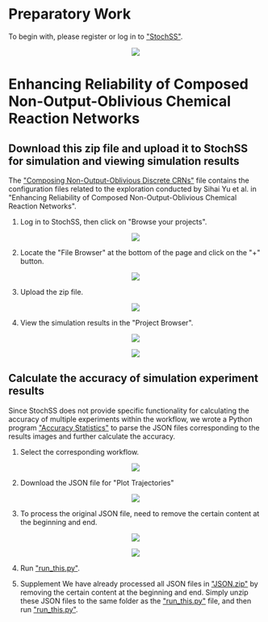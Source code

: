 Preparatory Work
============================================================
To begin with, please register or log in to ["StochSS"](https://live.stochss.org/hub/stochss).
<p align="center">
  <img src="https://github.com/SihaiYu/Combining-Non-Output-Oblivious-Discrete-CRNs/assets/100762924/e2810009-d190-40b4-b59e-3694496f9a37">
</p>


Enhancing Reliability of Composed Non-Output-Oblivious Chemical Reaction Networks
============================================================

## Download this zip file and upload it to StochSS for simulation and viewing simulation results

The ["Composing Non-Output-Oblivious Discrete CRNs"](https://github.com/SihaiYu/Composing-Non-Output-Oblivious-Discrete-CRNs/blob/main/Composing%20Non-Output-Oblivious%20Discrete%20CRNs.zip) file contains the configuration files related to the exploration conducted by Sihai Yu et al. in "Enhancing Reliability of Composed Non-Output-Oblivious Chemical Reaction Networks".

1. Log in to StochSS, then click on "Browse your projects".
<p align="center">
  <img src="https://github.com/SihaiYu/Combining-Non-Output-Oblivious-Discrete-CRNs/assets/100762924/c4f5498b-a2f9-484e-8f72-160ff7c28251">
</p>

2. Locate the "File Browser" at the bottom of the page and click on the "+" button.
<p align="center">
  <img src="https://github.com/SihaiYu/Combining-Non-Output-Oblivious-Discrete-CRNs/assets/100762924/5d1fcd4d-6761-4897-a389-da27efc41388">
</p>

3. Upload the zip file.
<p align="center">
  <img src="https://github.com/SihaiYu/Combining-Non-Output-Oblivious-Discrete-CRNs/assets/100762924/2cec7dd1-7748-4984-a7a8-4739eb264b7f">
</p>

4. View the simulation results in the "Project Browser".
<p align="center">
  <img src="https://github.com/SihaiYu/Composing-Non-Output-Oblivious-Discrete-CRNs/assets/100762924/381d0ff8-9638-4f3a-ba7b-899879da2b76">
</p>

<p align="center">
  <img src="https://github.com/SihaiYu/Composing-Non-Output-Oblivious-Discrete-CRNs/assets/100762924/3a21960e-51fa-40e8-9700-25e47f2ce010">
</p>

## Calculate the accuracy of simulation experiment results

Since StochSS does not provide specific functionality for calculating the accuracy of multiple experiments within the workflow, we wrote a Python program ["Accuracy Statistics"](https://github.com/SihaiYu/Composing-Non-Output-Oblivious-Discrete-CRNs/tree/main/Accuracy%20Statistics) to parse the JSON files corresponding to the results images and further calculate the accuracy.

1. Select the corresponding workflow.
<p align="center">
  <img src="https://github.com/SihaiYu/Composing-Non-Output-Oblivious-Discrete-CRNs/assets/100762924/4d3f23d3-d9ba-4e46-8b44-d6f9c5ea1345">
</p>

2. Download the JSON file for "Plot Trajectories"
<p align="center">
  <img src="https://github.com/SihaiYu/Composing-Non-Output-Oblivious-Discrete-CRNs/assets/100762924/3213de3e-57f9-4ecd-ac6c-175d4318dbd35">
</p>

3. To process the original JSON file, need to remove the certain content at the beginning and end.
<p align="center">
  <img src="https://github.com/SihaiYu/Composing-Non-Output-Oblivious-Discrete-CRNs/assets/100762924/9b2f7fdd-ea51-4586-8ad1-b7c5055df491">
</p>

<p align="center">
  <img src="https://github.com/SihaiYu/Composing-Non-Output-Oblivious-Discrete-CRNs/assets/100762924/2f856b14-c585-42c6-977a-7b45f0f30fe">
</p>

4. Run ["run_this.py"](https://github.com/SihaiYu/Composing-Non-Output-Oblivious-Discrete-CRNs/blob/main/Accuracy%20Statistics/run_this.py).

5. Supplement
   We have already processed all JSON files in ["JSON.zip"](https://github.com/SihaiYu/Composing-Non-Output-Oblivious-Discrete-CRNs/blob/main/Accuracy%20Statistics/JSON.zip) by removing the certain content at the beginning and end. Simply unzip these JSON files to the same folder as the ["run_this.py"](https://github.com/SihaiYu/Composing-Non-Output-Oblivious-Discrete-CRNs/blob/main/Accuracy%20Statistics/run_this.py) file, and then run ["run_this.py"](https://github.com/SihaiYu/Composing-Non-Output-Oblivious-Discrete-CRNs/blob/main/Accuracy%20Statistics/run_this.py).










